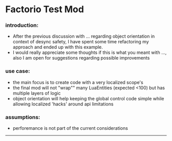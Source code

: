 # Factorio Test Mod


### **introduction:**

- After the previous discussion with ... regarding object orientation in context of desync safety, I have spent some time refactoring my approach and ended up with this example.
- I would really appreciate some thoughts if this is what you meant with ..., also I am open for suggestions regarding possible improvements

### **use case:**

- the main focus is to create code with a very localized scope's
- the final mod will not "wrap"" many LuaEntities (expected <100) but has multiple layers of logic
- object orientation will help keeping the global control code simple while allowing localized 'hacks' around api limitations

### **assumptions:**

- perforemance is not part of the current considerations

-------------------------------------------------------------------------------